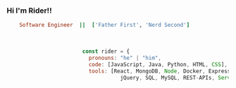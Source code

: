 ### Hi I'm Rider!!                                                  

```ruby
    Software Engineer  ||  ['Father First', 'Nerd Second']
```
<br>

```javascript
                        const rider = {
                          pronouns: "he" | "him",
                          code: [JavaScript, Java, Python, HTML, CSS],
                          tools: [React, MongoDB, Node, Docker, Express.js, OOP, TDD
                                    jQuery, SQL, MySQL, REST-APIs, Server-Side API's]
```
